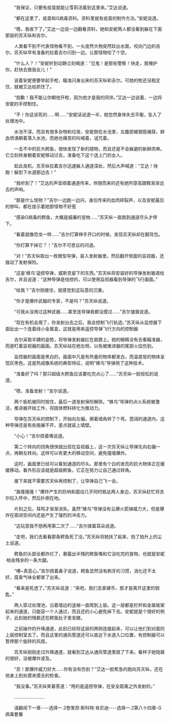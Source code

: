 <div class="read-content j_readContent" id="">
                <p>　　“我保证，只要有疫苗就能让雪莉活着到这里来。”艾达说道。<p>　　“都在这里了，疫苗和G病毒资料。资料里就有疫苗的制作方法。”安妮说道。<p>　　“嗯，我收下了。”艾达一边说一边翻看资料，她和安妮两人都没看到躲在下面那层的苏天纵和吉尔。<p>　　人类看不到不代表怪物看不到，一头庞然大物突然跃出水面，咬向门边的吉尔。苏天纵早有准备的拉着吉尔闪到一边，让那怪物咬了个空。<p>　　“什么人？！”安妮听到动静立刻喊道：“见鬼！是那些警察！快走，我掩护你，赶快去救我女儿！”<p>　　说着安妮便要举起手枪，瞄准闪身出来的苏天纵和吉尔。可她的枪还没稳定住，就被艾达给抓住了。<p>　　“抱歉！我不能让你朝他开枪，因为他才是我的同伴。”艾达一边说着，一边将安妮的手控制住。<p>　　“不！你这该死的……啊……”安妮话说道一半，她忽然身体失去平衡，坠入了处理池中。<p>　　水池不深，而且有很多杂物和垃圾，安妮倒在水池里，左腹部被钢筋捅穿。鲜血喷涌朝着落入水池，而她也痛苦的叫喊着，诅咒着。<p>　　一击不中的巨大鳄鱼，很快发现了新的猎物，而且还是不会躲避的新鲜肉串。它立刻转身朝着安妮移动过去，准备吃下这个送上门的女人。<p>　　趁此良机，苏天纵拉着吉尔迅速躲入通道深处，然后大声喊道：“艾达！快跑！躲到下水道那边去！”<p>　　“我听到了！”艾达的声音顺着通道传来，伴随而来的还有她所穿高跟鞋渐渐远去的声响。<p>　　“那是什么怪物？”吉尔一边跑一边问，身后传来的血肉碎裂声，以及安妮最后的惨叫，都在提示着她那怪物不好惹<p>　　“感染G病毒的鳄鱼，大概是威廉的宠物……”苏天纵一直跑到通道尽头才停下。<p>　　“看着就像恐龙一样……”吉尔打算伸手开口的时候，发现苏天纵却在翻背包。<p>　　“你打算干掉它？！”吉尔不可思议的问道。<p>　　“对！”苏天纵取出一枚微型导弹，装入发射器里。然后翻开侧面的监视器，还拨动了发射保险。<p>　　“这是‘蜂鸟’遥控导弹，威斯克留下的东西。”苏天纵将安装好的导弹发射器递给吉尔，并且说道：“这种导弹是线控的，可以使用监视器看到导弹的飞行画面。”<p>　　“给我？”吉尔刚接住，就感觉到这玩意的沉重。<p>　　“你才是爆炸武器的专家，不是吗？”苏天纵说道。<p>　　“可我从没用过这种武器……甚至连导弹我都没摸过……”吉尔皱眉说道。<p>　　“现在有机会用了，你发射出去之后，我会控制飞行轨迹。”苏天纵从监控器下面扯出一个连着线小金属盒，这就是用来遥控导弹飞行方向的控制器<p>　　吉尔采取半蹲的姿势，将导弹发射器扛在肩膀上。她的眼睛没有去看瞄准器，而是盯着监视器的画面。苏天纵站在她左侧，以免被推进器的尾部火焰伤到。<p>　　监控器的画面是黑白的，画面中凡是有热量的物体都发白，而温度低的物体呈现灰黑色。这是热成像系统的典型特征，说明“蜂鸟”导弹用了这种技术。<p>　　“准备好了吗？那只超级大鳄鱼应该要吃完点心了……”苏天纵一脸轻松的说道。<p>　　“嗯，准备发射！”吉尔说道。<p>　　两个扳机被同时按住，最后一道发射保险解除。“蜂鸟”导弹的点火系统被激活，推进器开始工作，将固体燃料转化为推动力。<p>　　导弹在苏天纵的控制下，开始向左偏，擦着墙角转了个弯。宽阔的通道内，这种导弹还是有些施展不开，差点就装上墙壁。<p>　　“小心！”吉尔捂着嘴说道。<p>　　第二个转向的拐角很快就出现在监视器上，这一次苏天纵让导弹先向右偏一点，再朝左转向。这样可以有更大的移动空间，避免撞墙爆炸。<p>　　这时，画面里已经可以看到通道的尽头。那里有个白的发亮的巨大物体正在缓缓移动。看外形应该就是超级鳄鱼，它正在努力让自己通过转角。<p>　　接下来就不需要苏天纵再控制了，让导弹自己飞一会。<p>　　“轰隆隆隆！”爆炸产生的巨响和震动几乎同时抵达两人身边，苏天纵赶忙将吉尔拉入怀中，然后扑倒在地。<p>　　片刻之后，耳鸣才渐渐消失。虽然“蜂鸟”导弹没有云爆火箭弹威力大，但是爆炸在密闭空间内还是产生了强烈的冲击力。<p>　　“这玩意我不想再用第二次了……”吉尔揉着耳朵说道。<p>　　“走吧，我们去看看那条鳄鱼死了没。”苏天纵将她扶了起来，拍了拍升上的尘土说道。<p>　　鳄鱼的头部全都炸烂了，暴露出半残的鳄鱼嘴和它没吃完的食物，也就是安妮·柏金残余的一条大腿。<p>　　“噢~真恶心。”吉尔捂着鼻子说道，鳄鱼显然没有刷牙的习惯，消化还不太好，腐臭气味全都冒了出来。<p>　　“看来是死透了。”苏天纵说道：“来吧，我们去拿硬币，那才是离开这里的钥匙。”<p>　　两人穿过处理池，沿着墙边的竖梯一直爬到上层。这一层都是栏杆和金属板架起来的通道，只能容一个人通过，而且还的小心避免掉下去。安妮就是个很好的例子，此刻她的残骸还在鳄鱼肚子里发酵。<p>　　之前操作的升降通道，此刻已经将这层的两侧连接起来，可以让他们到对面的上层控制室去了。而且这里的通风管道还可以直达下水道入口位置，有控制器可以暂停那个旋转的风扇。<p>　　苏天纵刚刚走过升降通道，就看到艾达从通风管道里跳了下来。看样子她隐蔽的很好，没被爆炸波及。<p>　　“苏！那爆炸威力好大……你有没有伤到？”艾达一脸焦急的跑向苏天纵，还在他身上到处摸来摸去的检查。<p>　　“我没事。”苏天纵笑着答道：“用的是遥控导弹，在安全距离之外发射的。”<p>　　……………………<p>　　请翻阅下一章----选择一.2卷里昂·斯科特·肯尼迪----选择一.2第八十四章-G病毒套餐<p> 
            </div>